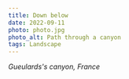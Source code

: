 ```yaml
---
title: Down below
date: 2022-09-11
photo: photo.jpg
photo_alt: Path through a canyon
tags: Landscape
---
```


*Gueulards's canyon, France*
